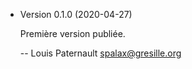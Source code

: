 * Version 0.1.0 (2020-04-27)

    Première version publiée.

    -- Louis Paternault <spalax@gresille.org>
